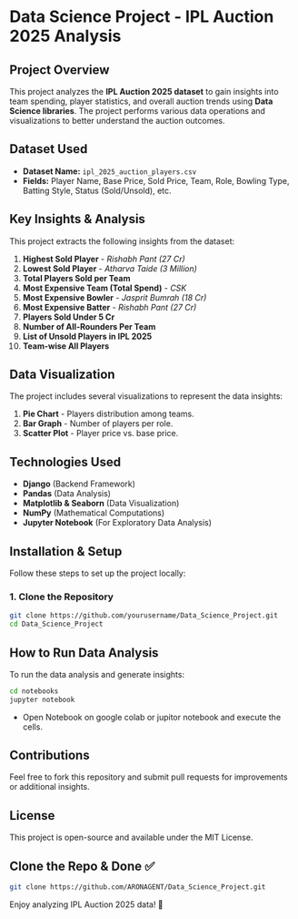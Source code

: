 # Data Science Project - IPL Auction 2025 Analysis

## Project Overview
This project analyzes the **IPL Auction 2025 dataset** to gain insights into team spending, player statistics, and overall auction trends using **Data Science libraries**. The project performs various data operations and visualizations to better understand the auction outcomes.

## Dataset Used
- **Dataset Name:** `ipl_2025_auction_players.csv`
- **Fields:** Player Name, Base Price, Sold Price, Team, Role, Bowling Type, Batting Style, Status (Sold/Unsold), etc.

## Key Insights & Analysis
This project extracts the following insights from the dataset:

1. **Highest Sold Player** - *Rishabh Pant (27 Cr)*
2. **Lowest Sold Player** - *Atharva Taide (3 Million)*
3. **Total Players Sold per Team**
4. **Most Expensive Team (Total Spend)** - *CSK*
5. **Most Expensive Bowler** - *Jasprit Bumrah (18 Cr)*
6. **Most Expensive Batter** - *Rishabh Pant (27 Cr)*
7. **Players Sold Under 5 Cr**
8. **Number of All-Rounders Per Team**
9. **List of Unsold Players in IPL 2025**
10. **Team-wise All Players**

## Data Visualization
The project includes several visualizations to represent the data insights:

1. **Pie Chart** - Players distribution among teams.
2. **Bar Graph** - Number of players per role.
3. **Scatter Plot** - Player price vs. base price.

## Technologies Used
- **Django** (Backend Framework)
- **Pandas** (Data Analysis)
- **Matplotlib & Seaborn** (Data Visualization)
- **NumPy** (Mathematical Computations)
- **Jupyter Notebook** (For Exploratory Data Analysis)

## Installation & Setup
Follow these steps to set up the project locally:

### 1. Clone the Repository
```bash
git clone https://github.com/yourusername/Data_Science_Project.git
cd Data_Science_Project
```
## How to Run Data Analysis
To run the data analysis and generate insights:

```bash
cd notebooks
jupyter notebook
```
- Open Notebook on google colab or jupitor notebook and execute the cells.

## Contributions
Feel free to fork this repository and submit pull requests for improvements or additional insights.

## License
This project is open-source and available under the MIT License.

## Clone the Repo & Done ✅
```bash
git clone https://github.com/ARONAGENT/Data_Science_Project.git
```
Enjoy analyzing IPL Auction 2025 data! 🚀

